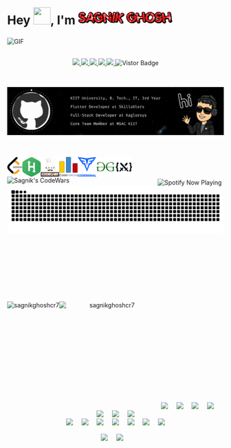 <h1>Hey <img src="https://media.giphy.com/media/hvRJCLFzcasrR4ia7z/giphy.gif" height="40px" width="40px">, I'm <img src="https://github.com/sagnikghoshcr7/images/blob/master/Profile%20Readme/My%20Name%20Gif.gif" height="30px" width="220px"></h1>
<div>
  <img align="middle" alt="GIF" src="https://readme-typing-svg.herokuapp.com?lines=I'm+a+Developer;I'm+an+App+Developer;I'm+a+MERN+Developer;I'm+a++Freelancer;I+am+a+Machine+Learning+Enthusiast"/>
</div>
<br />
<div>
  <p align="middle">
  <a href="https://www.linkedin.com/in/sagnik-ghosh-564574199">
  <img src="https://img.shields.io/badge/Linkedin-blue?style=flat&logo=linkedin&labelColor=blue">
  </a>
  <a href="mailto:sagnikghoshmandra@gmail.com?subject=Hello%20Sagnik,%20From%20Github">
  <img src="https://img.shields.io/badge/-Gmail-%23db483b?style=flat&logo=Gmail&labelColor=red&logoColor=white">
  </a>
  <a href="https://www.facebook.com/profile.php?id=100036939404474">
  <img src="https://img.shields.io/badge/-Facebook-%230d8bf1?style=flat&logo=Facebook&logoColor=white">
  </a>
  <a href="https://www.instagram.com/sagnikghoshcr7">
  <img src="https://img.shields.io/badge/-Instagram-%23E4405F?style=flat&logo=Instagram&logoColor=white">
  </a>
  <a href="https://twitter.com/Sagnikghoshcr7">
  <img src="https://img.shields.io/badge/-Twitter-%231a91da?style=flat&logo=Twitter&logoColor=white">
  </a>
  <a target="_blank"><img src="https://visitor-badge.glitch.me/badge?page_id=sagnikghoshcr7.sagnikghoshcr7" alt="Vistor Badge"></a>
  </p>
</div>

<br />
<br />

<div>
  <img align="middle" alt="GIF" src="https://github.com/sagnikghoshcr7/images/blob/master/Profile%20Readme/Readme%20Header.gif"/>
</div>

<!-- <div>
  <img align="right" alt="GIF" height="300px" src="https://github.com/sagnikghoshcr7/images/blob/master/Profile%20Readme/Readme%20Header.gif"/>
</div> -->

<!-- <div>
[<img src="https://now-playing-vmk56a653q0yly06o3lmgi3g0.vercel.app/api/spotify-playing" alt="Sagnik Spotify Playing" width="350" />](https://open.spotify.com/playlist/6DDPsthhJTWi0Tnes8kXFo)
</div> -->

<br />
<br />
<br />

<div>
<a href="https://leetcode.com/sagnikghoshcr7/">
  <img align="left" alt="Sagnik's Leetcode" height="40px" width="35px" src="https://github.com/sagnikghoshcr7/images/blob/master/LeetCode_logo.png" />
</a>
<a href="https://www.hackerrank.com/sagnikghoshmand1/">
  <img align="left" alt="Sagnik's HackerRank" height="46px" width="43px" src="https://github.com/sagnikghoshcr7/images/blob/master/HackerRank.png" />
</a>
<a href="https://www.codechef.com/users/sagnikghoshcr7/">
  <img align="left" alt="Sagnik's CodeChef" height="46px" width="43px" src="https://github.com/sagnikghoshcr7/images/blob/master/CodeChef%20Logo.png" />
</a>
<a href="https://codeforces.com/profile/sagnikghoshcr7/">
  <img align="left" alt="Sagnik's CodeForces" height="46px" width="43px" src="https://github.com/sagnikghoshcr7/images/blob/master/CodeForces%20Logo.png" />
</a>
<a href="https://app.codesignal.com/profile/sagnikghoshcr7/">
  <img align="left" alt="Sagnik's CodeSignal" height="46px" width="43px" src="https://github.com/sagnikghoshcr7/images/blob/master/codesignal_logo.png" />
</a>
<a href="https://auth.geeksforgeeks.org/user/sagnikghoshcr7/practice/">
  <img align="left" alt="Sagnik's GeeksforGeeks" height="46px" width="43px" src="https://github.com/sagnikghoshcr7/images/blob/master/GeeksforGeeks%20logo.png" />
</a>
<a href="https://cssbattle.dev/player/sagnikghoshcr7/">
  <img align="left" alt="Sagnik's CSSBattle" height="46px" width="43px" src="https://github.com/sagnikghoshcr7/images/blob/master/CSSBattle.png" />
</a>
<a href="https://www.codewars.com/users/sagnikghoshcr7">
  <img align="left" width="350px" alt="Sagnik's CodeWars" src="https://www.codewars.com/users/sagnikghoshcr7/badges/large" />
</a>
</div>

<br />
<br />
<br />

<div>
<a href="https://open.spotify.com/embed/playlist/6DDPsthhJTWi0Tnes8kXFo">
  <img align="left" alt="Spotify Now Playing" src="https://spotify-git-master.sagnikghoshcr7.vercel.app/api/spotify" />
</a>
</div>

<div>
  <img align="left" alt="GIF" src="https://github.com/sagnikghoshcr7/images/blob/master/Profile%20Readme/github-contribution-grid-snake.svg"/>
</div>

<br />
<br />
<br />
<br />
<br />
<br />
<br />
<br />
<br />
<br />
<br />
<br />

<div>
<br />
<br />
<br />
<br />
<p align="center">
<img align="left" height="230" src="https://github-readme-stats.vercel.app/api?username=sagnikghoshcr7&theme=onedark" alt="sagnikghoshcr7"/> 
<img align="left" height="240" width="230" src="https://github-readme-stats.vercel.app/api/top-langs/?username=sagnikghoshcr7&hide=css&theme=nord" alt="sagnikghoshcr7" />
</p>
</div>

<br />
<br />
<br />
<br />
<br />
<br />
<br />
<br />
<br />
<br />
<br />
<br />
<br />

<p align="center">
  <img src="https://img.shields.io/badge/-React-black?style=for-the-badge&logo=react" />&nbsp;&nbsp;&nbsp;&nbsp;
  <img src="https://img.shields.io/badge/-JavaScript-black?style=for-the-badge&logo=javascript" />&nbsp;&nbsp;&nbsp;&nbsp;
  <img src="https://img.shields.io/badge/-Angular-black?style=for-the-badge&logo=angular&logoColor=ff0000" />&nbsp;&nbsp;&nbsp;&nbsp;
  <img src="https://img.shields.io/badge/-TypeScript-007ACC?style=for-the-badge&logo=typescript" />&nbsp;&nbsp;&nbsp;&nbsp;
  <img src="https://img.shields.io/badge/-Flask-black?style=for-the-badge&logo=flask" />&nbsp;&nbsp;&nbsp;&nbsp;
  <img src="https://img.shields.io/badge/-Python-black?style=for-the-badge&logo=Python" />&nbsp;&nbsp;&nbsp;&nbsp;
  <img src="https://img.shields.io/badge/-Flutter-black?style=for-the-badge&logo=Flutter&logoColor=007afb" />
  <br/>
  <img src="https://img.shields.io/badge/-Dart-black?style=for-the-badge&logo=dart&logoColor=007afb" />&nbsp;&nbsp;&nbsp;&nbsp;
  <img src="https://img.shields.io/badge/-Nodejs-black?style=for-the-badge&logo=Node.js" />&nbsp;&nbsp;&nbsp;&nbsp;
  <img src="https://img.shields.io/badge/-HTML5-E34F26?style=for-the-badge&logo=html5&logoColor=white" />&nbsp;&nbsp;&nbsp;&nbsp;
  <img src="https://img.shields.io/badge/-CSS3-1572B6?style=for-the-badge&logo=css3" />&nbsp;&nbsp;&nbsp;&nbsp;
  <img src="https://img.shields.io/badge/-MongoDB-black?style=for-the-badge&logo=mongodb" />&nbsp;&nbsp;&nbsp;&nbsp;
  <img src="https://img.shields.io/badge/-Git-black?style=for-the-badge&logo=git" />&nbsp;&nbsp;&nbsp;&nbsp;
  <img src="https://img.shields.io/badge/-GitHub-181717?style=for-the-badge&logo=github" />
  <br/>
  <br/>
  <img src="https://img.shields.io/badge/OS-Ubuntu%2020.04%20LTS-informational?style=for-the-badge&logo=ubuntu&logoColor=white" />&nbsp;&nbsp;&nbsp;&nbsp;
  <img src="https://img.shields.io/badge/Editor-VSCode-blue?style=for-the-badge&logo=visual-studio-code&logoColor=white" />&nbsp;&nbsp;&nbsp;&nbsp;
  <br/>
  <br/>
</p>
